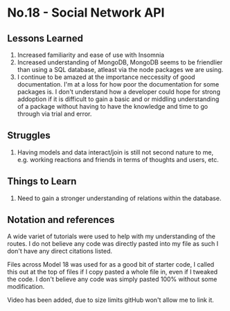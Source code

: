 # No.18 - Social Network API

## Lessons Learned

1. Increased familiarity and ease of use with Insomnia
2. Increased understanding of MongoDB, MongoDB seems to be friendlier than using a SQL database, atleast via the node packages we are using. 
3. I continue to be amazed at the importance neccessity of good documentation. I'm at a loss for how poor the documentation for some packages is. I don't understand how a developer could hope for strong addoption if it is difficult to gain a basic and or middling understanding of a package without having to have the knowledge and time to go through via trial and error. 

## Struggles

1. Having models and data interact/join is still not second nature to me, e.g. working reactions and friends in terms of thoughts and users, etc. 

## Things to Learn

1. Need to gain a stronger understanding of relations within the database. 


## Notation and references
A wide variet of tutorials were used to help with my understanding of the routes. I do not believe any code was directly pasted into my file as such I don't have any direct citations listed.

Files across Model 18 was used for as a good bit of starter code, I called this out at the top of files if I copy pasted a whole file in, even if I tweaked the code. I don't believe any code was simply pasted 100% without some modification. 

Video has been added, due to size limits gitHub won't allow me to link it.